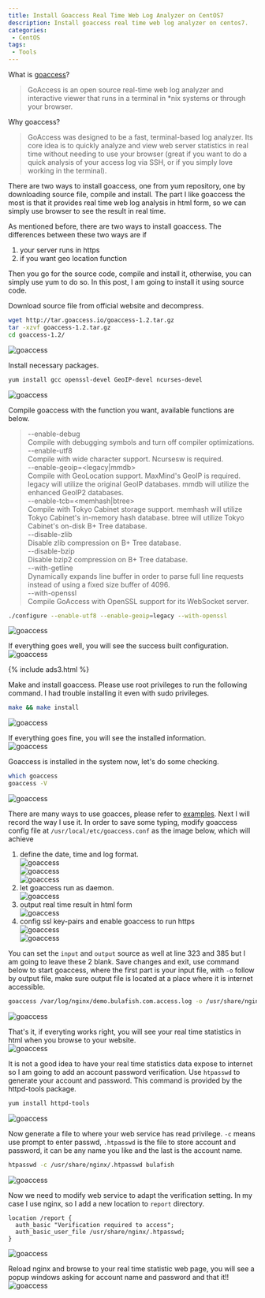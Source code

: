 ```yaml
---
title: Install Goaccess Real Time Web Log Analyzer on CentOS7
description: Install goaccess real time web log analyzer on centos7.
categories:
 - CentOS
tags:
 - Tools
---
```

What is [goaccess](https://goaccess.io/)?
>GoAccess is an open source real-time web log analyzer and interactive viewer that runs in a terminal in \*nix systems or through your browser.

Why goaccess?
>GoAccess was designed to be a fast, terminal-based log analyzer. Its core idea is to quickly analyze and view web server statistics in real time without needing to use your browser (great if you want to do a quick analysis of your access log via SSH, or if you simply love working in the terminal).

There are two ways to install goaccess, one from yum repository, one by downloading source file, compile and install.  The part I like goaccess the most is that it provides real time web log analysis in html form, so we can simply use browser to see the result in real time.

As mentioned before, there are two ways to install goaccess.  The differences between these two ways are if
1. your server runs in https
2. if you want geo location function

Then you go for the source code, compile and install it, otherwise, you can simply use yum to do so.  In this post, I am going to install it using source code.

Download source file from official website and decompress.
```bash
wget http://tar.goaccess.io/goaccess-1.2.tar.gz
tar -xzvf goaccess-1.2.tar.gz
cd goaccess-1.2/
```
![goaccess](/assets/images/2018052301.png)

Install necessary packages.
```bash
yum install gcc openssl-devel GeoIP-devel ncurses-devel
```
![goaccess](/assets/images/2018052302.png)

Compile goaccess with the function you want, available functions are below.
>--enable-debug  
Compile with debugging symbols and turn off compiler optimizations.  
--enable-utf8  
Compile with wide character support. Ncursesw is required.  
--enable-geoip=<legacy|mmdb>  
Compile with GeoLocation support. MaxMind's GeoIP is required. legacy will utilize the original GeoIP databases. mmdb will utilize the enhanced GeoIP2 databases.  
--enable-tcb=<memhash|btree>  
Compile with Tokyo Cabinet storage support. memhash will utilize Tokyo Cabinet's in-memory hash database. btree will utilize Tokyo Cabinet's on-disk B+ Tree database.  
--disable-zlib  
Disable zlib compression on B+ Tree database.  
--disable-bzip  
Disable bzip2 compression on B+ Tree database.  
--with-getline  
Dynamically expands line buffer in order to parse full line requests instead of using a fixed size buffer of 4096.  
--with-openssl  
Compile GoAccess with OpenSSL support for its WebSocket server.  

```bash
./configure --enable-utf8 --enable-geoip=legacy --with-openssl
```
![goaccess](/assets/images/2018052303.png)

If everything goes well, you will see the success built configuration.  
![goaccess](/assets/images/2018052304.png)

{% include ads3.html %}

Make and install goaccess.  Please use root privileges to run the following command.  I had trouble installing it even with sudo privileges.
```bash
make && make install
```
![goaccess](/assets/images/2018052305.png)

If everything goes fine, you will see the installed information.  
![goaccess](/assets/images/2018052306.png)

Goaccess is installed in the system now, let's do some checking.
```bash
which goaccess
goaccess -V
```
![goaccess](/assets/images/2018052307.png)

There are many ways to use goacces, please refer to [examples](https://goaccess.io/man#examples).  Next I will record the way I use it.  In order to save some typing, modify goaccess config file at `/usr/local/etc/goaccess.conf` as the image below, which will achieve
1. define the date, time and log format.  
![goaccess](/assets/images/2018052308.png)  
![goaccess](/assets/images/2018052309.png)  
![goaccess](/assets/images/20180523010.png)
2. let goaccess run as daemon.  
![goaccess](/assets/images/2018052311.png)
3. output real time result in html form  
![goaccess](/assets/images/2018052312.png)
4. config ssl key-pairs and enable goaccess to run https  
![goaccess](/assets/images/2018052313.png)  
![goaccess](/assets/images/2018052314.png)

You can set the `input` and `output` source as well at line 323 and 385 but I am going to leave these 2 blank.  Save changes and exit, use  command below to start goaccess, where the first part is your input file, with `-o` follow by output file, make sure output file is located at a place where it is internet accessible.
```bash
goaccess /var/log/nginx/demo.bulafish.com.access.log -o /usr/share/nginx/html/report/index.html
```
![goaccess](/assets/images/2018052315.png)

That's it, if everyting works right, you will see your real time statistics in html when you browse to your website.  
![goaccess](/assets/images/2018052321.png)

It is not a good idea to have your real time statistics data expose to internet so I am going to add an account password verification.  Use `htpasswd` to generate your account and password.  This command is provided by the httpd-tools package.
```bash
yum install httpd-tools
```
![goaccess](/assets/images/2018052316.png)

Now generate a file to where your web service has read privilege.  `-c` means use prompt to enter passwd, `.htpasswd` is the file to store account and password, it can be any name you like and the last is the account name.
```bash
htpasswd -c /usr/share/nginx/.htpasswd bulafish
```
![goaccess](/assets/images/2018052322.png)

Now we need to modify web service to adapt the verification setting.  In my case I use nginx, so I add a new location to `report` directory.
```nginx
location /report {
  auth_basic "Verification required to access";
  auth_basic_user_file /usr/share/nginx/.htpasswd;
}
```
![goaccess](/assets/images/2018052318.png)

Reload nginx and browse to your real time statistic web page, you will see a popup windows asking for account name and password and that it!!  
![goaccess](/assets/images/2018052319.png)
